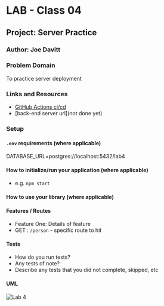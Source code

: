 # LAB - Class 04

## Project: Server Practice

### Author: Joe Davitt

### Problem Domain

To practice server deployment

### Links and Resources

- [GitHub Actions ci/cd]()
- [back-end server url](not done yet)


### Setup

#### `.env` requirements (where applicable)

DATABASE_URL=postgres://localhost:5432/lab4


#### How to initialize/run your application (where applicable)

- e.g. `npm start`

#### How to use your library (where applicable)

#### Features / Routes

- Feature One: Details of feature
- GET : `/person` - specific route to hit

#### Tests

- How do you run tests?
- Any tests of note?
- Describe any tests that you did not complete, skipped, etc

#### UML

![Lab 4](./assets/lab4.png)
